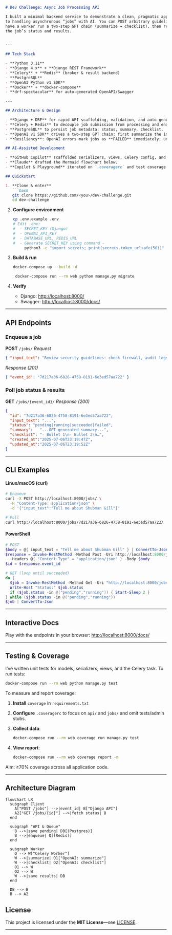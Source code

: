 ````markdown
# Dev Challenge: Async Job Processing API

I built a minimal backend service to demonstrate a clean, pragmatic approach
to handling asynchronous “jobs” with AI. You can POST arbitrary guideline text,
have a worker run a two-step GPT chain (summarize → checklist), then retrieve
the job’s status and results.


---

## Tech Stack

- **Python 3.11**  
- **Django 4.x** + **Django REST Framework**  
- **Celery** + **Redis** (broker & result backend)  
- **PostgreSQL**  
- **OpenAI Python v1 SDK**  
- **Docker** + **docker-compose**  
- **drf-spectacular** for auto-generated OpenAPI/Swagger

---

## Architecture & Design

- **Django + DRF** for rapid API scaffolding, validation, and auto-generated OpenAPI.  
- **Celery + Redis** to decouple job submission from processing and enable concurrency.  
- **PostgreSQL** to persist job metadata: status, summary, checklist.  
- **OpenAI v1 SDK** drives a two-step GPT chain: first summarize the input, then generate a checklist.  
- **Resiliency**: OpenAI errors mark jobs as **FAILED** immediately; unexpected exceptions trigger up to 3 retries before failing.

## AI-Assisted Development

- **GitHub Copilot** scaffolded serializers, views, Celery config, and tests.  
- **Claude** drafted the Mermaid flowchart below.  
- **Copilot & Playground** iterated on `.coveragerc` and test coverage targets.

## Quickstart

1. **Clone & enter**  
   ```bash
   git clone https://github.com/<you>/dev-challenge.git
   cd dev-challenge
````

2. **Configure environment**

   ```bash
   cp .env.example .env
   # Edit .env:
   #  - SECRET_KEY (Django)
   #  - OPENAI_API_KEY
   #  - DATABASE_URL, REDIS_URL
   #  - Generate SECRET_KEY using command - 
        python3 -c "import secrets; print(secrets.token_urlsafe(50))" 
   ```

3. **Build & run**

   ```bash
   docker-compose up --build -d
   ```

   ```bash
    docker-compose run --rm web python manage.py migrate
   ```

4. **Verify**

   * Django:  [http://localhost:8000/](http://localhost:8000/)
   * Swagger: [http://localhost:8000/docs/](http://localhost:8000/docs/)

---

## API Endpoints

### Enqueue a job

**POST** `/jobs/`
*Request*

```json
{ "input_text": "Review security guidelines: check firewall, audit logs, encryption." }
```

*Response (201)*

```json
{ "event_id": "7d217a36-6826-4758-8191-6e3ed57aa722" }
```

### Poll job status & results

**GET** `/jobs/{event_id}/`
*Response (200)*

```json
{
  "id": "7d217a36-6826-4758-8191-6e3ed57aa722",
  "input_text": "...",
  "status": "pending|running|succeeded|failed",
  "summary":   "...GPT-generated summary...",
  "checklist": "- Bullet 1\n- Bullet 2\n…",
  "created_at":"2025-07-06T23:19:47Z",
  "updated_at":"2025-07-06T23:19:52Z"
}
```

---

## CLI Examples

#### Linux/macOS (curl)

```bash
# Enqueue
curl -X POST http://localhost:8000/jobs/ \
  -H "Content-Type: application/json" \
  -d '{"input_text":"Tell me about Shubman Gill"}'

# Poll
curl http://localhost:8000/jobs/7d217a36-6826-4758-8191-6e3ed57aa722/
```

#### PowerShell

```powershell
# POST
$body = @{ input_text = "Tell me about Shubman Gill" } | ConvertTo-Json
$response = Invoke-RestMethod -Method Post -Uri http://localhost:8000/jobs/ `
  -Headers @{ "Content-Type" = "application/json" } -Body $body
$id = $response.event_id

# GET (loop until succeeded)
do {
  $job = Invoke-RestMethod -Method Get -Uri "http://localhost:8000/jobs/$id/"
  Write-Host "Status:" $job.status
  if ($job.status -in @("pending","running")) { Start-Sleep 2 }
} while ($job.status -in @("pending","running"))
$job | ConvertTo-Json
```

---

## Interactive Docs

Play with the endpoints in your browser:
[http://localhost:8000/docs/](http://localhost:8000/docs/)

---

## Testing & Coverage

I’ve written unit tests for models, serializers, views, and the Celery task. To run tests:

```bash
docker-compose run --rm web python manage.py test
```

To measure and report coverage:

1. **Install** `coverage` in `requirements.txt`
2. **Configure** `.coveragerc` to focus on `api/` and `jobs/` and omit tests/admin stubs.
3. **Collect data**:

   ```bash
   docker-compose run --rm web coverage run manage.py test
   ```
4. **View report**:

   ```bash
   docker-compose run --rm web coverage report -m
   ```

Aim: ≥70% coverage across all application code.

---

## Architecture Diagram

```mermaid
flowchart LR
  subgraph Client
    A["POST /jobs"] -->|event_id| B["Django API"]
    A2["GET /jobs/{id}"] -->|fetch status| B
  end

  subgraph "API & Queue"
    B -->|save pending| DB[(Postgres)]
    B -->|enqueue| Q[(Redis)]
  end

  subgraph Worker
    Q --> W["Celery Worker"]
    W -->|summarize| O1["OpenAI: summarize"]
    W -->|checklist| O2["OpenAI: checklist"]
    O1 --> W
    O2 --> W
    W -->|save results| DB
  end

  DB --> B
  B --> A2
```

## License

This project is licensed under the **MIT License**—see [LICENSE](LICENSE).

---